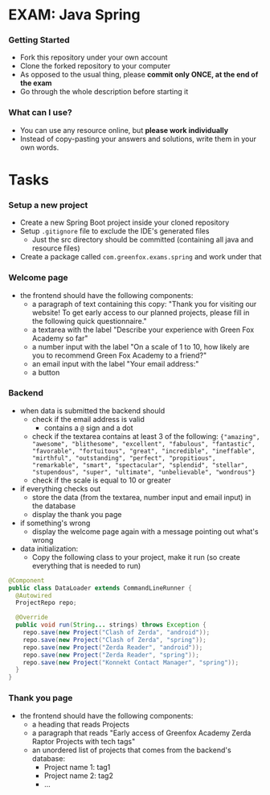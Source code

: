# EXAM: Java Spring

### Getting Started
 - Fork this repository under your own account
 - Clone the forked repository to your computer
 - As opposed to the usual thing, please **commit only ONCE, at the end of the exam**
 - Go through the whole description before starting it

### What can I use?
 - You can use any resource online, but **please work individually**
 - Instead of copy-pasting your answers and solutions, write them in your own words.

# Tasks
### Setup a new project
- Create a new Spring Boot project inside your cloned repository
- Setup `.gitignore` file to exclude the IDE's generated files
   - Just the src directory should be committed (containing all java and resource files)
- Create a package called `com.greenfox.exams.spring` and work under that

### Welcome page
- the frontend should have the following components:
    - a paragraph of text containing this copy: "Thank you for visiting our website! To get early access to our planned projects, please fill in the following quick questionnaire."
    - a textarea with the label "Describe your experience with Green Fox Academy so far"
    - a number input with the label "On a scale of 1 to 10, how likely are you to recommend Green Fox Academy to a friend?"
    - an email input with the label "Your email address:"
    - a button

### Backend
- when data is submitted the backend should
    - check if the email address is valid
        - contains a `@` sign and a dot
    - check if the textarea contains at least 3 of the following: `{"amazing", "awesome", "blithesome", "excellent", "fabulous", "fantastic", "favorable", "fortuitous", "great", "incredible", "ineffable", "mirthful", "outstanding", "perfect", "propitious", "remarkable", "smart", "spectacular", "splendid", "stellar", "stupendous", "super", "ultimate", "unbelievable", "wondrous"}`
    - check if the scale is equal to 10 or greater
- if everything checks out
    - store the data (from the textarea, number input and email input) in the database
    - display the thank you page
- if something's wrong
    - display the welcome page again with a message pointing out what's wrong
- data initialization:
    - Copy the following class to your project, make it run (so create everything that is needed to run)
```java
@Component
public class DataLoader extends CommandLineRunner {
  @Autowired
  ProjectRepo repo;

  @Override
  public void run(String... strings) throws Exception {
    repo.save(new Project("Clash of Zerda", "android"));
    repo.save(new Project("Clash of Zerda", "spring"));
    repo.save(new Project("Zerda Reader", "android"));
    repo.save(new Project("Zerda Reader", "spring"));
    repo.save(new Project("Konnekt Contact Manager", "spring"));
  }
}
```

### Thank you page
- the frontend should have the following components:
    - a heading that reads Projects
    - a paragraph that reads "Early access of Greenfox Academy Zerda Raptor Projects with tech tags"
    - an unordered list of projects that comes from the backend's database:
        - Project name 1: tag1
        - Project name 2: tag2
        - ...

